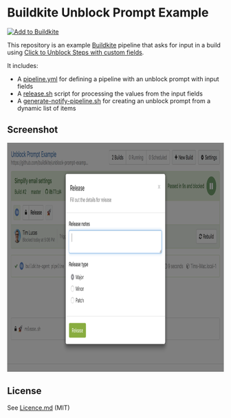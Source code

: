 # Buildkite Unblock Prompt Example

[![Add to Buildkite](https://buildkite.com/button.svg)](https://buildkite.com/new)

This repository is an example [Buildkite](https://buildkite.com/) pipeline that asks for input in a build using [Click to Unblock Steps with custom fields](https://buildkite.com/docs/agent/cli-pipeline#click-to-unblock-steps).

It includes:

* A [pipeline.yml](.buildkite/pipeline.yml) for defining a pipeline with an unblock prompt with input fields
* A [release.sh](release.sh) script for processing the values from the input fields
* A [generate-notify-pipeline.sh](generate-notify-pipeline.sh) for creating an unblock prompt from a dynamic list of items

## Screenshot

<img src="screenshot.png" alt="Screenshot of a dependent pipeline build" width="975" height="533">

## License

See [Licence.md](Licence.md) (MIT)
